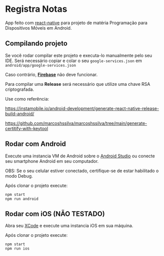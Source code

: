 # Registra Notas
App feito com [react-native](https://reactnative.dev/) para 
projeto de matéria Programação para Dispositivos Móveis em Android.

## Compilando projeto

Se você rodar compilar este projeto e executa-lo manualmente pelo seu IDE.
Será necessário copiar e colar o seu `google-services.json` em `android/app/google-services.json`

Caso contrário, **[Firebase](https://firebase.google.com/?hl=pt)** não deve funcionar.

Para compilar uma **Release** será necessário que utilize uma chave RSA criptografada. 

Use como referência:

https://instamobile.io/android-development/generate-react-native-release-build-android/

https://github.com/marcoshssilva/marcoshssilva/tree/main/generate-certitify-with-keytool

## Rodar com Android
Execute uma instancia VM de Android sobre o [Android Studio](https://developer.android.com/studio) ou conecte seu smartphone Android em seu computador.

OBS: Se o seu celular estiver conectado, 
certifique-se de estar habilitado o modo Debug.

Após clonar o projeto execute:
```
npm start
npm run android
```

## Rodar com iOS **(NÃO TESTADO)**
Abra seu [XCode](https://developer.apple.com/xcode/) e 
execute uma instancia iOS em sua máquina.

Após clonar o projeto execute:
```
npm start
npm run ios
```